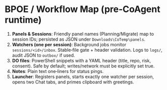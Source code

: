 # BPOE / Workflow Map (pre‑CoAgent runtime)

1. **Panels & Sessions**: Friendly panel names (Planning/Migrate) map to session IDs; persisted as JSON under `Downloads\CoTemp\panels`.
2. **Watchers (one per session)**: Background jobs monitor `sessions/<id>/inbox`. Stable‑file gate + header validation. Logs to `logs/`, audit JSON to `outbox/` if used.
3. **DO files**: PowerShell snippets with a YAML header (title, repo, risk, consent). Safe by default; writes/network must be explicitly set true.
4. **Notes**: Plain text one‑liners for status pings.
5. **Launcher**: Registers panels, starts exactly one watcher per session, opens two Chat tabs, and primes clipboard with greetings.
